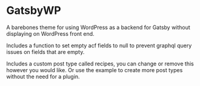 # GatsbyWP

A barebones theme for using WordPress as a backend for Gatsby without displaying on WordPress front end.

Includes a function to set empty acf fields to null to prevent graphql query issues on fields that are empty. 

Includes a custom post type called recipes, you can change or remove this however you would like. Or use the example to create more post types without the need for a plugin.